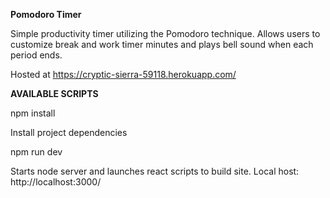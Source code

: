 **Pomodoro Timer**

Simple productivity timer utilizing the Pomodoro technique. Allows users to customize break and work timer minutes and plays bell sound when each period ends.

Hosted at https://cryptic-sierra-59118.herokuapp.com/

**AVAILABLE SCRIPTS**

npm install

Install project dependencies

npm run dev

Starts node server and launches react scripts to build site.
Local host: http://localhost:3000/






